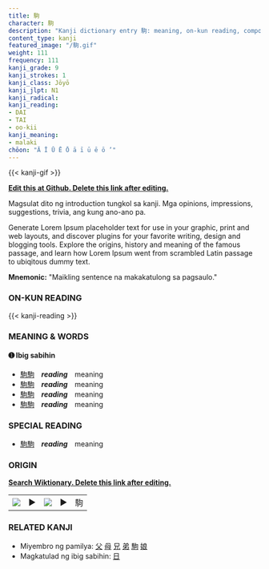 ```yaml
---
title: 駒
character: 駒
description: "Kanji dictionary entry 駒: meaning, on-kun reading, compounds, origin, related kanji"
content_type: kanji
featured_image: "/駒.gif"
weight: 111
frequency: 111
kanji_grade: 9
kanji_strokes: 1
kanji_class: Jōyō
kanji_jlpt: N1
kanji_radical: 
kanji_reading: 
- DAI
- TAI
- oo-kii
kanji_meaning:
- malaki
chōon: "Ā Ī Ū Ē Ō ā ī ū ē ō ’"
---
```

[//]: # (Don't edit the line below. Kanji animated GIF code is automatically generated.)
{{< kanji-gif >}}

[//]: # (Edit below this line.)

**[Edit this at Github. Delete this link after editing.](https://github.com/tim0g/tim/tree/main/content/kanji/駒/index.md)**

Magsulat dito ng introduction tungkol sa kanji. Mga opinions, impressions, suggestions, trivia, ang kung ano-ano pa.

Generate Lorem Ipsum placeholder text for use in your graphic, print and web layouts, and discover plugins for your favorite writing, design and blogging tools. Explore the origins, history and meaning of the famous passage, and learn how Lorem Ipsum went from scrambled Latin passage to ubiqitous dummy text.
 
**Mnemonic:** "Maikling sentence na makakatulong sa pagsaulo."

### ON-KUN READING

[//]: # (Don't edit the line below. ON-KUN READING code is automatically generated.)
{{< kanji-reading >}}

### MEANING & WORDS

#### ➊ **Ibig sabihin**
  - [駒](../駒)[駒](../駒)　***reading***　meaning
  - [駒](../駒)[駒](../駒)　***reading***　meaning
  - [駒](../駒)[駒](../駒)　***reading***　meaning
  - [駒](../駒)[駒](../駒)　***reading***　meaning

### SPECIAL READING
  - [駒](../駒)[駒](../駒)　***reading***　meaning

### ORIGIN

**[Search Wiktionary. Delete this link after editing.](https://wiktionary.org/wiki/駒)**
<table class="kanji-table"><tr><td>
<img src="60px-駒-bronze.svg.png">
</td><td>▶</td><td>
<img src="60px-駒-oracle.svg.png">
</td><td>▶</td>
<td class="kanji-origin">駒</td>
</tr></table>

### RELATED KANJI
- Miyembro ng pamilya: [父](../父) [母](../母) [兄](../兄) [弟](../弟) [駒](../駒) [娘](../娘)
- Magkatulad ng ibig sabihin: [日](../日)
